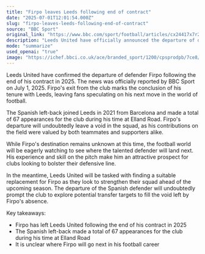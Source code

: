 ```yaml
---
title: "Firpo leaves Leeds following end of contract"
date: "2025-07-01T12:01:54.000Z"
slug: "firpo-leaves-leeds-following-end-of-contract"
source: "BBC Sport"
original_link: "https://www.bbc.com/sport/football/articles/cx24417x7r2o"
description: "Leeds United have officially announced the departure of defender Firpo after the end of his contract in 2025, as reported by BBC Sport on July 1. The Spanish left-back, who joined the club in 2021 from Barcelona, made 67 appearances for Leeds during his tenure, leaving fans wondering about his next move in football. While Firpo's destination remains unknown, his departure will prompt Leeds to search for a suitable replacement to strengthen their squad for the upcoming season."
mode: "summarize"
used_openai: "true"
image: "https://ichef.bbci.co.uk/ace/branded_sport/1200/cpsprodpb/7ce8/live/c7e00750-566c-11f0-b065-d59d8f77ead2.jpg"
---
```


Leeds United have confirmed the departure of defender Firpo following the end of his contract in 2025. The news was officially reported by BBC Sport on July 1, 2025. Firpo's exit from the club marks the conclusion of his tenure with Leeds, leaving fans speculating on his next move in the world of football.

The Spanish left-back joined Leeds in 2021 from Barcelona and made a total of 67 appearances for the club during his time at Elland Road. Firpo's departure will undoubtedly leave a void in the squad, as his contributions on the field were valued by both teammates and supporters alike.

While Firpo's destination remains unknown at this time, the football world will be eagerly watching to see where the talented defender will land next. His experience and skill on the pitch make him an attractive prospect for clubs looking to bolster their defensive line.

In the meantime, Leeds United will be tasked with finding a suitable replacement for Firpo as they look to strengthen their squad ahead of the upcoming season. The departure of the Spanish defender will undoubtedly prompt the club to explore potential transfer targets to fill the void left by Firpo's absence.

Key takeaways:
- Firpo has left Leeds United following the end of his contract in 2025
- The Spanish left-back made a total of 67 appearances for the club during his time at Elland Road
- It is unclear where Firpo will go next in his football career
